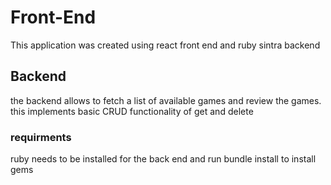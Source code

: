 # Front-End
This application was created using react front end and ruby sintra backend


## Backend
the backend allows to fetch a list of available games and review the games.
this implements basic CRUD functionality of get and delete



### requirments

ruby needs to be installed for the back end
and run bundle install to install gems


